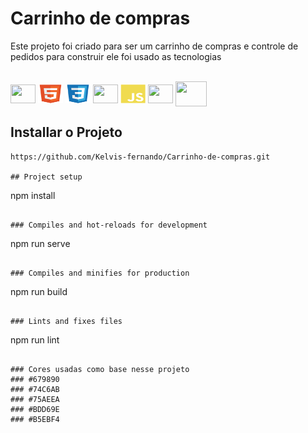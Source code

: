 # Carrinho de compras

Este projeto foi criado para ser um carrinho de compras e controle de pedidos para construir ele foi usado as tecnologias

<div style="display: inline_block"><br>
  <img src="https://cdn.jsdelivr.net/gh/devicons/devicon/icons/git/git-original.svg" height="30" width="40" align="center"/>
  <img align="center" alt="Kelvis-HTML" height="30" width="40" src="https://raw.githubusercontent.com/devicons/devicon/master/icons/html5/html5-original.svg">
  <img align="center" alt="Kelvis-CSS" height="30" width="40" src="https://raw.githubusercontent.com/devicons/devicon/master/icons/css3/css3-original.svg">
  <img src="https://cdn.jsdelivr.net/gh/devicons/devicon/icons/bootstrap/bootstrap-original.svg" height="30" width="40" align="center"/>
  <img align="center" alt="Kelvis-Js" height="30" width="40" src="https://raw.githubusercontent.com/devicons/devicon/master/icons/javascript/javascript-plain.svg">
  <img src="https://cdn.jsdelivr.net/gh/devicons/devicon/icons/vuejs/vuejs-original.svg" height="30" width="40" align="center"/>
  <img src="https://cdn.jsdelivr.net/gh/devicons/devicon/icons/firebase/firebase-plain-wordmark.svg" height="40" width="50" align="center"/>

</div>

## Installar o Projeto
```
https://github.com/Kelvis-fernando/Carrinho-de-compras.git

## Project setup
```
npm install
```

### Compiles and hot-reloads for development
```
npm run serve
```

### Compiles and minifies for production
```
npm run build
```

### Lints and fixes files
```
npm run lint
```

### Cores usadas como base nesse projeto
### #679890
### #74C6AB
### #75AEEA
### #BDD69E
### #B5EBF4
